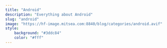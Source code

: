 ```yaml
---
title: "Android"
description: "Everything about Android"
slug: "android"
image: "https://hf-image.mitsea.com:8840/blog/categories/android.avif"
style:
    background: "#3ddc84"
    color: "#fff"
---
```

